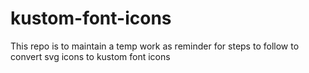 # kustom-font-icons
This repo is to maintain a temp work as reminder for steps to follow to convert svg icons to kustom font icons
